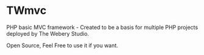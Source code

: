 # TWmvc
PHP basic MVC framework - Created to be a basis for multiple PHP projects deployed by The Webery Studio.

Open Source, Feel Free to use it if you want.
